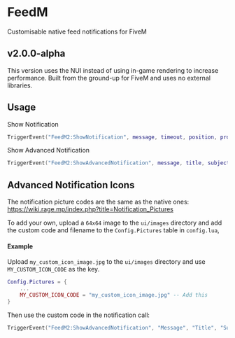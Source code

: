 # FeedM
Customisable native feed notifications for FiveM 

## v2.0.0-alpha

This version uses the NUI instead of using in-game rendering to increase performance. Built from the ground-up for FiveM and uses no external libraries.

## Usage
Show Notification
```lua
TriggerEvent("FeedM2:ShowNotification", message, timeout, position, progress)
```

Show Advanced Notification
```lua
TriggerEvent("FeedM2:ShowAdvancedNotification", message, title, subject, icon, timeout, position, progress)
```

## Advanced Notification Icons
The notification picture codes are the same as the native ones: https://wiki.rage.mp/index.php?title=Notification_Pictures

To add your own, upload a `64x64` image to the `ui/images` directory and add the custom code and filename to the `Config.Pictures` table in `config.lua`,

#### Example

Upload `my_custom_icon_image.jpg` to the `ui/images` directory and use `MY_CUSTOM_ICON_CODE` as the key.

```lua
Config.Pictures = {
    ...
    MY_CUSTOM_ICON_CODE = "my_custom_icon_image.jpg" -- Add this
}
```

Then use the custom code in the notification call:

```lua
TriggerEvent("FeedM2:ShowAdvancedNotification", "Message", "Title", "Subject", "MY_CUSTOM_ICON_CODE")
```